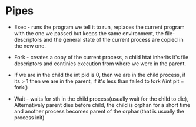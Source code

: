 # Pipes #
- Exec - runs the program we tell it to run, replaces the current program with the one we passed but keeps the same environment, the file-descriptors and the general state of the current process are copied in the new one.
- Fork - creates a copy of the current process, a child htat inherits it's file descriptors and continies execution from where we were in the parent.
- If we are in the child the int pid is 0, then we are in the child process, if its > 1 then we are in the parent, if it's less than failed to fork //int pit = fork()

- Wait - waits for sth in the child process(usually wait for the child to die), Alternatively parent dies before child, the child is orphan for a short time and another process becomes parent of the orphan(that is usually the process init)
